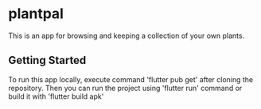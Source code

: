 # plantpal

This is an app for browsing and keeping a collection of your own plants.

## Getting Started

To run this app locally, execute command 'flutter pub get' after cloning the repository.
Then you can run the project using 'flutter run' command or build it with 'flutter build apk'
